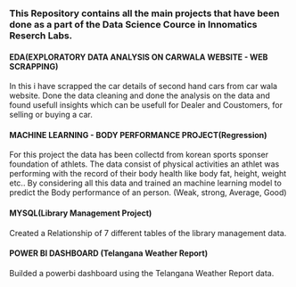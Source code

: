 ### This Repository contains all the main projects that have been done as a part of the Data Science Cource in Innomatics Reserch Labs.

#### EDA(EXPLORATORY DATA ANALYSIS ON CARWALA WEBSITE - WEB SCRAPPING)
In this i have scrapped the  car details of second hand cars from car wala website. Done the data cleaning and done the analysis on the data and found usefull insights which can be usefull for Dealer and Coustomers, for selling  or buying a car.

#### MACHINE LEARNING - BODY PERFORMANCE PROJECT(Regression)
For this project the data has been collectd from korean sports sponser foundation of athlets. The data consist of physical activities an athlet  was performing with the record of their body health like body fat, height, weight etc.. By considering all this data and trained an machine learning model to predict the Body performance of an person. (Weak, strong, Average, Good)


####  MYSQL(Library Management Project)
Created a Relationship of 7 different tables of the library management data.


#### POWER BI DASHBOARD (Telangana Weather Report)
Builded a powerbi dashboard using the Telangana Weather Report data.
